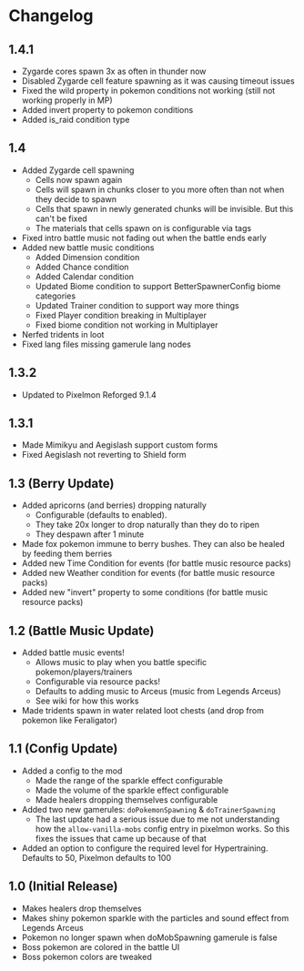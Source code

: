 # Changelog

## 1.4.1
- Zygarde cores spawn 3x as often in thunder now
- Disabled Zygarde cell feature spawning as it was causing timeout issues
- Fixed the wild property in pokemon conditions not working (still not working properly in MP)
- Added invert property to pokemon conditions
- Added is_raid condition type

## 1.4
- Added Zygarde cell spawning
  - Cells now spawn again
  - Cells will spawn in chunks closer to you more often than not when they decide to spawn
  - Cells that spawn in newly generated chunks will be invisible. But this can't be fixed
  - The materials that cells spawn on is configurable via tags
- Fixed intro battle music not fading out when the battle ends early
- Added new battle music conditions
  - Added Dimension condition
  - Added Chance condition
  - Added Calendar condition
  - Updated Biome condition to support BetterSpawnerConfig biome categories
  - Updated Trainer condition to support way more things
  - Fixed Player condition breaking in Multiplayer
  - Fixed biome condition not working in Multiplayer
- Nerfed tridents in loot
- Fixed lang files missing gamerule lang nodes

## 1.3.2
- Updated to Pixelmon Reforged 9.1.4

## 1.3.1
- Made Mimikyu and Aegislash support custom forms
- Fixed Aegislash not reverting to Shield form

## 1.3 (Berry Update)
- Added apricorns (and berries) dropping naturally
  - Configurable (defaults to enabled).
  - They take 20x longer to drop naturally than they do to ripen
  - They despawn after 1 minute
- Made fox pokemon immune to berry bushes. They can also be healed by feeding them berries
- Added new Time Condition for events (for battle music resource packs)
- Added new Weather condition for events (for battle music resource packs)
- Added new "invert" property to some conditions (for battle music resource packs)

## 1.2 (Battle Music Update)
- Added battle music events!
  - Allows music to play when you battle specific pokemon/players/trainers
  - Configurable via resource packs!
  - Defaults to adding music to Arceus (music from Legends Arceus)
  - See wiki for how this works
- Made tridents spawn in water related loot chests (and drop from pokemon like Feraligator)

## 1.1 (Config Update)
- Added a config to the mod
  - Made the range of the sparkle effect configurable
  - Made the volume of the sparkle effect configurable
  - Made healers dropping themselves configurable
- Added two new gamerules: `doPokemonSpawning` & `doTrainerSpawning`
  - The last update had a serious issue due to me not understanding how the `allow-vanilla-mobs` config entry in pixelmon works. So this fixes the issues that came up because of that
- Added an option to configure the required level for Hypertraining. Defaults to 50, Pixelmon defaults to 100

## 1.0 (Initial Release)
- Makes healers drop themselves
- Makes shiny pokemon sparkle with the particles and sound effect from Legends Arceus
- Pokemon no longer spawn when doMobSpawning gamerule is false
- Boss pokemon are colored in the battle UI
- Boss pokemon colors are tweaked